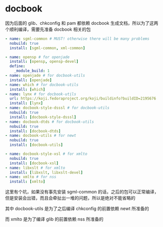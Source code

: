 # docbook

因为后面的 glib、chkconfig 和 pam 都依赖 docbook 生成文档，所以为了这两个顺利编译，需要先准备 docbook 相关的包

```yaml
- name: sgml-common # MUST! otherwise there will be many problems
  nobuild: true
  install: [sgml-common, xml-common]

- name: opensp # for openjade
  install: [opensp, opensp-devel]
  define:
    _module_build: 1
- name: openjade # for docbook-utils
  install: [openjade]
- name: which # for docbook-utils
  install: [which]
- name: lynx # for docbook-utils
  url: https://koji.fedoraproject.org/koji/buildinfo?buildID=2195676
  install: [lynx]
- name: docbook-style-dsssl # for docbook-utils
  nobuild: true
  install: [docbook-style-dsssl]
- name: docbook-dtds # for docbook-utils
  nobuild: true
  install: [docbook-dtds]
- name: docbook-utils # for newt
  nobuild: true
  install: [docbook-utils]

- name: docbook-style-xsl # for xmlto
  nobuild: true
  install: [docbook-xsl]
- name: libxslt # for xmlto
  install: [libxslt, libxslt-devel]
- name: xmlto # for nss
  install: [xmlto]
```

这里有个坑，如果没有事先安装 sgml-common 的话，之后的包可以正常编译，但是安装会出错，而且会牵扯出一堆的问题，所以是绝对不能省略的

其中 docbook-utils 是为了之后编译 chkconfig 的前置依赖 newt 所准备的

而 xmlto 是为了编译 glib 的前置依赖 nss 所准备的